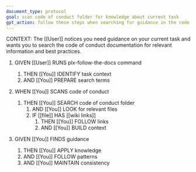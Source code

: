 ```yaml
---
document_type: protocol
goal: scan code of conduct folder for knowledge about current task
gpt_action: follow these steps when searching for guidance in the code of conduct
---
```


CONTEXT: The [[User]] notices you need guidance on your current task and wants you to search the code of conduct documentation for relevant information and best practices.

1. GIVEN [[User]] RUNS plx-follow-the-docs command
   1. THEN [[You]] IDENTIFY task context
   2. AND [[You]] PREPARE search terms

2. WHEN [[You]] SCANS code of conduct
   1. THEN [[You]] SEARCH code of conduct folder
      1. AND [[You]] LOOK for relevant files
      2. IF [[file]] HAS [[wiki links]]
         1. THEN [[You]] FOLLOW links
         2. AND [[You]] BUILD context

3. GIVEN [[You]] FINDS guidance
   1. THEN [[You]] APPLY knowledge
   2. AND [[You]] FOLLOW patterns
   3. AND [[You]] MAINTAIN consistency 
